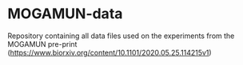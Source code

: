 # MOGAMUN-data
Repository containing all data files used on the experiments from the MOGAMUN pre-print (https://www.biorxiv.org/content/10.1101/2020.05.25.114215v1)

